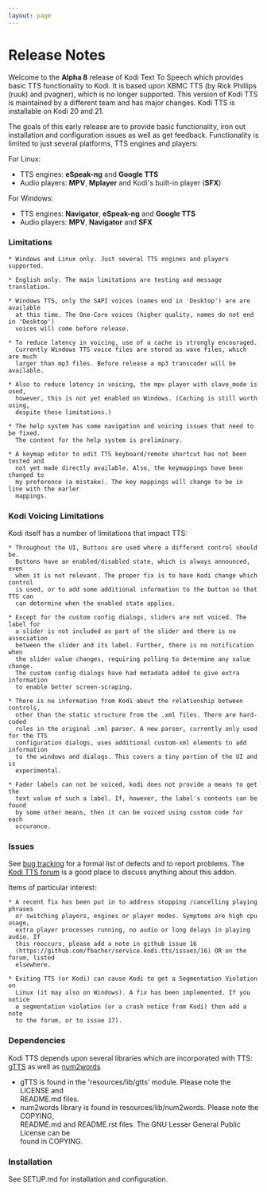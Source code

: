 ```yaml
---
layout: page
---
```

<meta http-equiv='Content-Type' content='text/html; charset=utf-8' />

Release Notes
=============
Welcome to the **Alpha 8** release of Kodi Text To Speech which provides basic TTS 
functionality to Kodi. It is based upon XBMC TTS (by Rick Phillips (ruuk) and pvagner),
which is no longer supported. This version of Kodi TTS is maintained by a 
different team and has major changes. Kodi TTS is installable on Kodi 20 and 21.

The goals of this early release are to provide basic functionality, iron out
installation and configuration issues as well as get feedback. Functionality
is limited to just several platforms, TTS engines and players:

For Linux:

   * TTS engines: **eSpeak-ng** and **Google TTS**
   * Audio players: **MPV**, **Mplayer** and Kodi's built-in player (**SFX**)

For Windows:

   * TTS engines: **Navigator**, **eSpeak-ng** and **Google TTS**
   * Audio players: **MPV**, **Navigator** and **SFX**

### Limitations

    * Windows and Linux only. Just several TTS engines and players supported.

    * English only. The main limitations are testing and message translation.

    * Windows TTS, only the SAPI voices (names end in 'Desktop') are are available  
      at this time. The One-Core voices (higher quality, names do not end in 'Desktop')
      voices will come before release.

    * To reduce latency in voicing, use of a cache is strongly encouraged.  
      Currently Windows TTS voice files are stored as wave files, which are much  
      larger than mp3 files. Before release a mp3 transcoder will be available.

    * Also to reduce latency in voicing, the mpv player with slave_mode is used,  
      however, this is not yet enabled on Windows. (Caching is still worth using,  
      despite these limitations.)

    * The help system has some navigation and voicing issues that need to be fixed.
      The content for the help system is preliminary.

    * A keymap editor to edit TTS keyboard/remote shortcut has not been tested and 
      not yet made directly available. Also, the keymappings have been changed to 
      my preference (a mistake). The key mappings will change to be in line with the earler 
      mappings.

### Kodi Voicing Limitations

Kodi itself has a number of limitations that impact TTS:

    * Throughout the UI, Buttons are used where a different control should be. 
      Buttons have an enabled/disabled state, which is always announced, even  
      when it is not relevant. The proper fix is to have Kodi change which control
      is used, or to add some additional information to the button so that TTS can
      can determine when the enabled state applies.

    * Except for the custom config dialogs, sliders are not voiced. The label for
      a slider is not included as part of the slider and there is no association 
      between the slider and its label. Further, there is no notification when 
      the slider value changes, requiring polling to determine any value change.
      The custom config dialogs have had metadata added to give extra information 
      to enable better screen-scraping.

    * There is no information from Kodi about the relationship between controls,
      other than the static structure from the .xml files. There are hard-coded
      rules in the original .xml parser. A new parser, currently only used for the TTS  
      configuration dialogs, uses additional custom-xml elements to add information  
      to the windows and dialogs. This covers a tiny portion of the UI and is  
      experimental.

    * Fader labels can not be voiced, kodi does not provide a means to get the 
      text value of such a label. If, however, the label's contents can be found
      by some other means, then it can be voiced using custom code for each 
      occurance.

### Issues

See [bug tracking](https://github.com/fbacher/service.kodi.tts/issues) for a formal 
list of defects and to report problems. The 
[Kodi TTS forum](https://forum.kodi.tv/showthread.php?tid=357602) is a good place to
discuss anything about this addon.

Items of particular interest:

    * A recent fix has been put in to address stopping /cancelling playing phrases
      or switching players, engines or player modes. Symptoms are high cpu usage, 
      extra player processes running, no audio or long delays in playing audio. If 
      this reoccurs, please add a note in github issue 16 
      (https://github.com/fbacher/service.kodi.tts/issues/16) OR on the forum, listed
      elsewhere.

    * Exiting TTS (or Kodi) can cause Kodi to get a Segmentation Violation on 
      Linux (it may also on Windows). A fix has been implemented. If you notice
      a segmentation violation (or a crash notice from Kodi) then add a note 
      to the forum, or to issue 17).

### Dependencies

Kodi TTS depends upon several libraries which are incorporated with TTS:
[gTTS][2] as well as [num2words][1] 

  * gTTS is found in the 'resources/lib/gtts' module. Please note the LICENSE and   
    README.md files.
  * num2words library is found in resources/lib/num2words. Please note the COPYING,  
    README.md and README.rst files. The GNU Lesser General Public License can be  
    found in COPYING.

### Installation

See SETUP.md for installation and configuration.

  [1]: https://github.com/savoirfairelinux/num2words
  [2]: https://github.com/pndurette/gTTs
